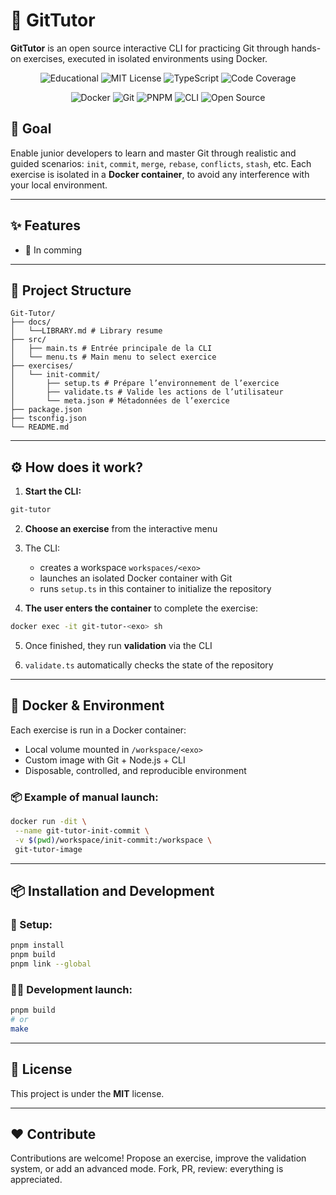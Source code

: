 # 🧠 GitTutor

**GitTutor** is an open source interactive CLI for practicing Git through hands-on exercises, executed in isolated environments using Docker.

<p align="center">
  <img src="https://img.shields.io/badge/Educational-Tool-brightgreen?style=for-the-badge&logo=graduation-cap&logoColor=white" alt="Educational">
  <img src="https://img.shields.io/badge/License-MIT-yellow.svg?style=for-the-badge" alt="MIT License">
  <img src="https://img.shields.io/badge/typescript-%23007ACC.svg?style=for-the-badge&logo=typescript&logoColor=white" alt="TypeScript">
  <img src="https://img.shields.io/badge/Coverage-38.19%25-orange?style=for-the-badge&logo=vitest&logoColor=white" alt="Code Coverage">
</p>

<p align="center">
  <img src="https://img.shields.io/badge/docker-%230db7ed.svg?style=for-the-badge&logo=docker&logoColor=white" alt="Docker">
  <img src="https://img.shields.io/badge/git-%23F05033.svg?style=for-the-badge&logo=git&logoColor=white" alt="Git">
  <img src="https://img.shields.io/badge/pnpm-%234a4a4a.svg?style=for-the-badge&logo=pnpm&logoColor=f69220" alt="PNPM">
  <img src="https://img.shields.io/badge/CLI-4D4D4D?style=for-the-badge&logo=windows-terminal&logoColor=white" alt="CLI">
  <img src="https://img.shields.io/badge/Open%20Source-%23FF6B6B.svg?style=for-the-badge&logo=github&logoColor=white" alt="Open Source">
</p>

## 🚀 Goal

Enable junior developers to learn and master Git through realistic and guided scenarios: `init`, `commit`, `merge`, `rebase`, `conflicts`, `stash`, etc.
Each exercise is isolated in a **Docker container**, to avoid any interference with your local environment.

---

## ✨ Features

- 🔄 In comming

---

## 📁 Project Structure

```
Git-Tutor/
├── docs/
│   └──LIBRARY.md # Library resume
├── src/
│   ├── main.ts # Entrée principale de la CLI
│   └── menu.ts # Main menu to select exercice
├── exercises/
│   └── init-commit/
│       ├── setup.ts # Prépare l’environnement de l’exercice
│       ├── validate.ts # Valide les actions de l’utilisateur
│       └── meta.json # Métadonnées de l’exercice
├── package.json
├── tsconfig.json
└── README.md
```

---

## ⚙️ How does it work?

1. **Start the CLI:**

```bash
git-tutor
```

2. **Choose an exercise** from the interactive menu

3. The CLI:

   - creates a workspace `workspaces/<exo>`
   - launches an isolated Docker container with Git
   - runs `setup.ts` in this container to initialize the repository

4. **The user enters the container** to complete the exercise:

```bash
docker exec -it git-tutor-<exo> sh
```

5. Once finished, they run **validation** via the CLI

6. `validate.ts` automatically checks the state of the repository

---

## 🐳 Docker & Environment

Each exercise is run in a Docker container:

- Local volume mounted in `/workspace/<exo>`
- Custom image with Git + Node.js + CLI
- Disposable, controlled, and reproducible environment

### 📦 Example of manual launch:

```bash
docker run -dit \
 --name git-tutor-init-commit \
 -v $(pwd)/workspace/init-commit:/workspace \
 git-tutor-image
```

---

## 📦 Installation and Development

### 🔧 Setup:

```bash
pnpm install
pnpm build
pnpm link --global
```

### 👨‍💻 Development launch:

```bash
pnpm build
# or
make
```

---

## 📝 License

This project is under the **MIT** license.

---

## ❤️ Contribute

Contributions are welcome!
Propose an exercise, improve the validation system, or add an advanced mode.
Fork, PR, review: everything is appreciated.
